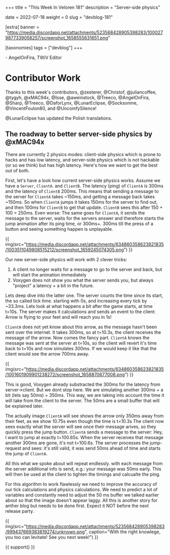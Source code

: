 +++
title = "This Week In Veloren 181"
description = "Server-side physics"

date = 2022-07-18
weight = 0
slug = "devblog-181"

[extra]
banner = "https://media.discordapp.net/attachments/523568428905398283/1000279877339058257/screenshot_1658555631651.png"

[taxonomies]
tags = ["devblog"]
+++



\- AngelOnFira, TWiV Editor

# Contributor Work

Thanks to this week's contributors, @zesterer, @Christof, @juliancoffee, @tygyh,
@xMAC94x, @Isse, @aweinstock, @Treeco, @AngelOnFira, @Sharp, @Treeco,
@DaforLynx, @LunarEclipse, @Socksonme, @VincentFoulon80, and @UncomfySilence!

@LunarEclipse has updated the Polish translations.

## The roadway to better server-side physics by @xMAC94x

There are currently 2 physics modes: client-side physics which is prone to hacks
and has low latency, and server-side physics which is not hackable (or so we
think) but has
high latency. Here's how we want to get the best out of both.

First, let's have a look how current server-side physics works. Assume we have a
`Server`, `ClientA`. and `ClientB`. The latency (ping) of `ClientA` is 300ms
and the latency of `ClientB` 200ms. This means that sending a message to the
server for `ClientA` takes ~150ms, and getting a message back takes ~150ms. So
when `ClientA` jumps it takes 150ms for the server to find out, and then 100ms
for `ClientB` to get that update. `ClientB` sees this after 150 + 100 = 250ms.
Even worse: The same goes for `ClientA`, it sends the message to the server,
waits for the servers answer and therefore starts the jump animation after its ping time, or 300ms+. 300ms till the press of a button and seeing something
happen is unplayable.

{{
    img(src="https://media.discordapp.net/attachments/634860358623821835/1003511049808515212/screenshot_1659245074305.png")
}}

Our new server-side physics will work with 2 clever tricks:

1. A client no longer waits for a message to go to the server and back, but will
   start the animation immediately
2. Voxygen does not show you what the server sends you, but always "project" a
   latency + a bit in the future.

Lets deep dive into the latter one. The server counts the time since its start,
the so called tick time. starting with 0s, and increasing every tick by ~33.3ms.
Lets look at what happens a bit after the game starts, at time t=10s. The server makes it calculations and
sends an event to the client: Arrow is flying to your feet and will reach you in
1s!

`ClientA` does not yet know about this arrow, as the message hasn't been sent
over the internet. It takes 300ms, so at t=10.3s, the client receives the
message of the arrow. Now comes the fancy part. `ClientA` knows the message was
sent at the server at t=10s, so the client will revert it's time back to t=10s
and now simulates 300ms. If we would keep it like that the client would see the
arrow 700ms away.

{{
    img(src="https://media.discordapp.net/attachments/634860358623821835/1001601909901238272/screenshot_1658870677008.png")
}}

This is good, Voxygen already substracted the 300ms for the
latency from server->client. But we dont stop here. We are simulating another
300ms + a bit (lets say 50ms) = 350ms. This way, we are taking into account the
time it will take from the client to the server. The 50ms are a small buffer
that will be explained later.

The actually image `ClientA` will see shows the
arrow only 350ms away from their feet, as we show 10.75s even though the time
is t=10.3s The client now sees exactly what the server will see once their
message arives, so they quickly press the jump button. `ClientA` sends a message
to the server: Hey, I want to jump at exactly t=100.65s. When the server receives
that message another 300ms are gone, it's not t=100.6s. The server processes the
jump-request and sees: it's still valid, it was send 50ms ahead of time and
starts the jump of `ClientA`.

All this what we spoke about will repeat endlessly. with each message from the
server additional info is send, e.g.: your message was 50ms early. This will
then be used at the client to tighten the timings and calcualte the ping.

For this algorithm to work flawlessly we need to improve the accuracy of our
tick calculations and physics calculations. We need to predict a lot of
variables and constantly need to adjust the 50 ms buffer we talked earlier about
so that the image doesn't appear laggy. All this is another story for anther
blog but needs to be done first. Expect it NOT before the next release party.

{{
    img(src="https://media.discordapp.net/attachments/523568428905398283/999437669383819274/unknown.png",
    caption="With the right knowlege, you too can levitate! See you next week!")
}}

{{ support() }}
